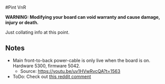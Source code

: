 #Pint VnR

**WARNING: Modifying your board can void warranty and cause damage, injury or death.**

Just collating info at this point.



## Notes

* Main front-to-back power-cable is only live when the board is on. Hardware 5300, firmware 5042.
  * Source: https://youtu.be/uv1HVwRvcQA?t=1563
* ToDo: Check out [this reddit comment](  https://www.reddit.com/r/onewheel/comments/epeiqv/just_finished_the_first_pint_vnr_in_chicago_25/fejhd0q?utm_source=share&utm_medium=web2x)
